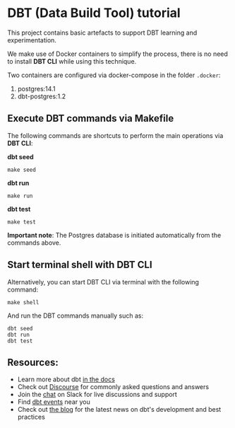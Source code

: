 # DBT (Data Build Tool) tutorial

This project contains basic artefacts to support DBT learning and experimentation.

We make use of Docker containers to simplify the process, there is no need to install **DBT CLI** while using this technique.

Two containers are configured via docker-compose in the folder `.docker`:
1. postgres:14.1
2. dbt-postgres:1.2

## Execute DBT commands via Makefile

The following commands are shortcuts to perform the main operations via **DBT CLI**:

**dbt seed**
```
make seed
```

**dbt run**
```
make run
```

**dbt test**
```
make test
```

**Important note**: The Postgres database is initiated automatically from the commands above.

## Start terminal shell with DBT CLI

Alternatively, you can start DBT CLI via terminal with the following command:

```
make shell
```

And run the DBT commands manually such as:

```
dbt seed
dbt run
dbt test
```

## Resources:
- Learn more about dbt [in the docs](https://docs.getdbt.com/docs/introduction)
- Check out [Discourse](https://discourse.getdbt.com/) for commonly asked questions and answers
- Join the [chat](https://community.getdbt.com/) on Slack for live discussions and support
- Find [dbt events](https://events.getdbt.com) near you
- Check out [the blog](https://blog.getdbt.com/) for the latest news on dbt's development and best practices
